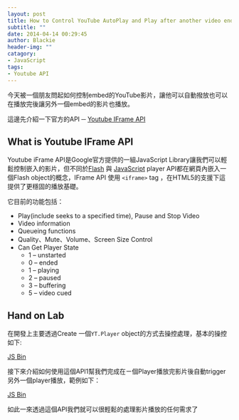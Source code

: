 ```yaml
---
layout: post
title: How to Control YouTube AutoPlay and Play after another video end
subtitle: ""
date: 2014-04-14 00:29:45
author: Blackie
header-img: ""
catagory:
- JavaScript
tags:
- Youtube API
---
```


今天被一個朋友問起如何控制embed的YouTube影片，讓他可以自動撥放也可以在播放完後讓另外一個embed的影片也播放。

<!-- More -->

這邊先介紹一下官方的API ─ [Youtube IFrame API](https://developers.google.com/youtube/iframe_api_reference?hl=zh-tw)

## What is Youtube IFrame API

Youtube iFrame API是Google官方提供的一組JavaScript Library讓我們可以輕鬆控制嵌入的影片，但不同於[Flash](https://developers.google.com/youtube/flash_api_reference?hl=zh-tw) 與 [JavaScript](https://developers.google.com/youtube/js_api_reference?hl=zh-tw) player API都在網頁內嵌入一個Flash object的概念，IFrame API 使用 `<iframe>` tag ，在HTML5的支援下這提供了更穩固的播放基礎。

它目前的功能包括：

- Play(include seeks to a specified time), Pause and Stop Video
- Video information
- Queueing functions
- Quality、Mute、Volume、Screen Size Control
- Can Get Player State
	- 1 – unstarted
	- 0 – ended
	- 1 – playing
	- 2 – paused
	- 3 – buffering
	- 5 – video cued

## Hand on Lab

在開發上主要透過Create 一個`YT.Player` object的方式去操控處理，基本的操控如下:

<a class="jsbin-embed" href="http://jsbin.com/yasar/2/embed?html,css,js,console,output">JS Bin</a><script src="http://static.jsbin.com/js/embed.js"></script>

接下來介紹如何使用這個API1幫我們完成在ㄧ個Player播放完影片後自動trigger另外一個player播放，範例如下：

<a class="jsbin-embed" href="http://jsbin.com/wevuka/2/embed?html,css,js,console,output">JS Bin</a><script src="http://static.jsbin.com/js/embed.js"></script>

如此一來透過這個API我們就可以很輕鬆的處理影片播放的任何需求了
